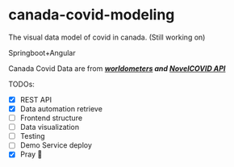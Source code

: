 # canada-covid-modeling
The visual data model of covid in canada. (Still working on)

Springboot+Angular

Canada Covid Data are from ***[worldometers](https://www.worldometers.info/coronavirus/) and [NovelCOVID API](https://github.com/NovelCOVID/API)***

TODOs:
- [x] REST API
- [X] Data automation retrieve
- [ ] Frontend structure
- [ ] Data visualization
- [ ] Testing
- [ ] Demo Service deploy
- [X] Pray :pray:
